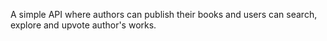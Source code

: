 A simple API where authors can publish their books and users can search, explore and upvote author's works.
